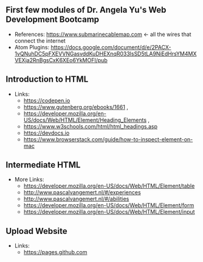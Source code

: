 First few modules of Dr. Angela Yu's Web Development Bootcamp
-
- References: https://www.submarinecablemap.com <- all the wires that connect the internet
- Atom Plugins: https://docs.google.com/document/d/e/2PACX-1vQNuhDC5pFXEVVNGasvddKuDHEXnqR033lsSD5tLA9NiEdHrsYM4MXVEXja2RnBgsCxK6XEo6YkMOFI/pub

Introduction to HTML
-
- Links:
  - https://codepen.io
  - https://www.gutenberg.org/ebooks/1661 ,
  - https://developer.mozilla.org/en-US/docs/Web/HTML/Element/Heading_Elements ,
  - https://www.w3schools.com/html/html_headings.asp
  - https://devdocs.io
  - https://www.browserstack.com/guide/how-to-inspect-element-on-mac

Intermediate HTML
-
- More Links:
  - https://developer.mozilla.org/en-US/docs/Web/HTML/Element/table
  - http://www.pascalvangemert.nl/#/experiences
  - http://www.pascalvangemert.nl/#/abilities
  - https://developer.mozilla.org/en-US/docs/Web/HTML/Element/form
  - https://developer.mozilla.org/en-US/docs/Web/HTML/Element/input

Upload Website
-
- Links:
  - https://pages.github.com
